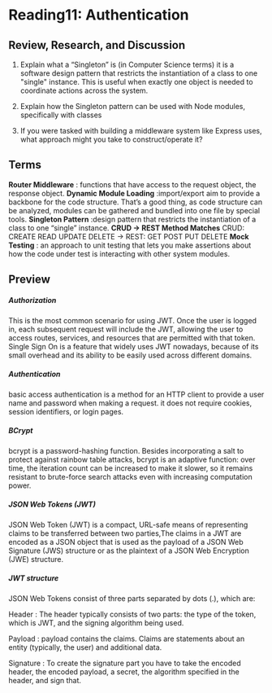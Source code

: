 # Reading11: Authentication

## Review, Research, and Discussion

1. Explain what a “Singleton” is (in Computer Science terms)
   it is a software design pattern that restricts the instantiation of a class to one "single" instance. This is useful when exactly one object is needed to coordinate actions across the system.

2. Explain how the Singleton pattern can be used with Node modules, specifically with classes
3. If you were tasked with building a middleware system like Express uses, what approach might you take to construct/operate it?

## Terms

**Router Middleware** : functions that have access to the request object, the response object.
**Dynamic Module Loading** :import/export aim to provide a backbone for the code structure. That’s a good thing, as code structure can be analyzed, modules can be gathered and bundled into one file by special tools.
**Singleton Pattern** :design pattern that restricts the instantiation of a class to one “single” instance.
**CRUD -> REST Method Matches** CRUD: CREATE READ UPDATE DELETE -> REST: GET POST PUT DELETE
**Mock Testing** : an approach to unit testing that lets you make assertions about how the code under test is interacting with other system modules.

## Preview

##### Authorization

This is the most common scenario for using JWT. Once the user is logged in, each subsequent request will include the JWT, allowing the user to access routes, services, and resources that are permitted with that token. Single Sign On is a feature that widely uses JWT nowadays, because of its small overhead and its ability to be easily used across different domains.

##### Authentication

basic access authentication is a method for an HTTP client to provide a user name and password when making a request. it does not require cookies, session identifiers, or login pages.

##### BCrypt

bcrypt is a password-hashing function. Besides incorporating a salt to protect against rainbow table attacks, bcrypt is an adaptive function: over time, the iteration count can be increased to make it slower, so it remains resistant to brute-force search attacks even with increasing computation power.

##### JSON Web Tokens (JWT)

JSON Web Token (JWT) is a compact, URL-safe means of representing claims to be transferred between two parties,The claims in a JWT are encoded as a JSON object that is used as the payload of a JSON Web Signature (JWS) structure or as the plaintext of a JSON Web Encryption (JWE) structure.

##### JWT structure

JSON Web Tokens consist of three parts separated by dots (.), which are:

Header : The header typically consists of two parts: the type of the token, which is JWT, and the signing algorithm being used.

Payload : payload contains the claims. Claims are statements about an entity (typically, the user) and additional data.

Signature : To create the signature part you have to take the encoded header, the encoded payload, a secret, the algorithm specified in the header, and sign that.
